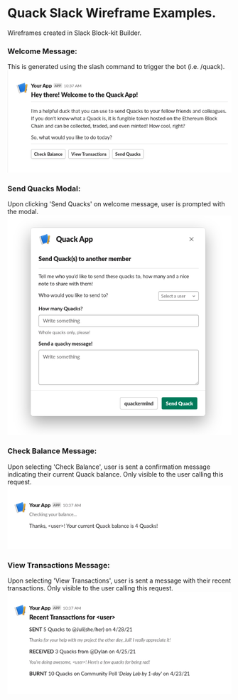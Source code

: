 # Quack Slack Wireframe Examples.

Wireframes created in Slack Block-kit Builder.

### Welcome Message:

This is generated using the slash command to trigger the bot (i.e. /quack).
![welcome example from quackapp](./wireframe-assets/welcome-message.png)

### Send Quacks Modal:

Upon clicking 'Send Quacks' on welcome message, user is prompted with the modal.
![modal example to send quacks in app](./wireframe-assets/send-quacks.png)

### Check Balance Message:

Upon selecting 'Check Balance', user is sent a confirmation message indicating their current Quack balance. Only visible to the user calling this request.
![example check balance request](./wireframe-assets/check-balance.png)

### View Transactions Message:

Upon selecting 'View Transactions', user is sent a message with their recent transactions. Only visible to the user calling this request.
![example view transactions request](./wireframe-assets/view-transactions.png)
